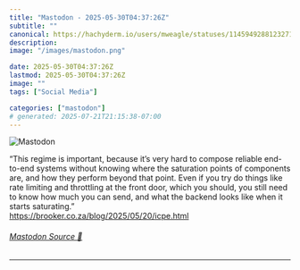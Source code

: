 ```yaml
---
title: "Mastodon - 2025-05-30T04:37:26Z"
subtitle: ""
canonical: https://hachyderm.io/users/mweagle/statuses/114594928812327136
description:
image: "/images/mastodon.png"

date: 2025-05-30T04:37:26Z
lastmod: 2025-05-30T04:37:26Z
image: ""
tags: ["Social Media"]

categories: ["mastodon"]
# generated: 2025-07-21T21:15:38-07:00
---
```

![Mastodon](/images/mastodon.png)

<p>“This regime is important, because it’s very hard to compose reliable end-to-end systems without knowing where the saturation points of components are, and how they perform beyond that point. Even if you try do things like rate limiting and throttling at the front door, which you should, you still need to know how much you can send, and what the backend looks like when it starts saturating.”<br /><a href="https://brooker.co.za/blog/2025/05/20/icpe.html" target="_blank" rel="nofollow noopener noreferrer" translate="no"><span class="invisible">https://</span><span class="ellipsis">brooker.co.za/blog/2025/05/20/</span><span class="invisible">icpe.html</span></a></p>


###### [Mastodon Source 🐘](https://hachyderm.io/@mweagle/114594928812327136)

___
